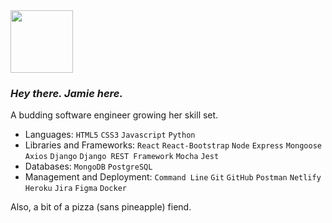 <img src="https://media.giphy.com/media/3oriOfe0A84SVqwr6w/giphy.gif" width="100" height="100" />

### *Hey there. Jamie here.*

A budding software engineer growing her skill set.

- Languages: `HTML5` `CSS3` `Javascript` `Python`
- Libraries and Frameworks: `React` `React-Bootstrap` `Node` `Express` `Mongoose` `Axios` `Django` `Django REST Framework` `Mocha` `Jest`
- Databases: `MongoDB` `PostgreSQL`
- Management and Deployment: `Command Line` `Git` `GitHub` `Postman` `Netlify` `Heroku` `Jira` `Figma` `Docker`

Also, a bit of a pizza (sans pineapple) fiend.
<!--
**jyaymie/jyaymie** is a ✨ _special_ ✨ repository because its `README.md` (this file) appears on your GitHub profile.

Here are some ideas to get you started:

- 🔭 I’m currently working on ...
- 🌱 I’m currently learning ...
- 👯 I’m looking to collaborate on ...
- 🤔 I’m looking for help with ...
- 💬 Ask me about ...
- 📫 How to reach me: ...
- 😄 Pronouns: ...
- ⚡ Fun fact: ...
-->
